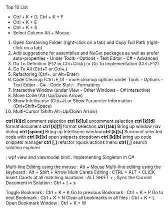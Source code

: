 Top 10 List
- Ctrl + K + D, Ctrl + K + F
- Ctrl + K + E
- Ctrl + K + S
- Select Column Alt + Mouse
1. Open Containing Folder (right-click on a tab) and Copy Full Path (right-click on a tab)
2. Add suggestions for assemblies and NuGet packages as well as prefer auto-properties - Under Tools - Options - Text Editor - C# - Advanced
3. Go To Definition (F12 or Ctrl+Click) or Go To Implementation (Ctrl+F12)
4. Go To All (Ctrl+T or Ctrl+,)
5. Refactoring (Ctrl+. or Alt+Enter)
6. Code Cleanup (Ctrl+E,D) - more cleanup options under Tools - Options - Text Editor - C# - Code Style - Formatting
7. Interactive Window (under View - Other Windows - C# Interactive)
8. Move Code (Alt+Up/Down Arrow)
9. Show Intellisense (Ctrl+J) or Show Parameter Information (Ctrl+Shift+Space)
10. Multi-Cursor (Shift+Alt+Up/Down Arrow)

__ctrl [k][c]__ comment selection
__ctrl [k][u]__ uncomment selection
**ctrl [k][d]** format document
**ctrl [k][f]** format selection
**ctrl [tab]** Bring up window nav dialog
**ctrl [space]**  Bring up Intellisene window
**ctrl [k][s]** Surround selected code with
**ctrl [k][x]** open snippets dropdown
**ctrl [k][b]** bring up code snippets manager
**ctrl [,]** refactor /quick actions menu
**ctrl [;]** search solution explorer

: wpf view and viewmodel bind
: Implementing Singleton in C#

Multi-line Editing using the mouse : Alt + Mouse
Multi-line editing using the keyboard : Alt + Shift + Arrow
Multi Carets Editing  : CTRL + ALT + CLICK
Insert Carets at all matching locations : ALT SHIFT + ;
Sync the Current Document in Solution : Ctrl + [ + s

Toggle Bookmark : Ctrl + K + K
Go to previous Bookmark : Ctrl + K + P
Go to next Bookmark : Ctrl + K + N
Clear all bookmarks in all files : Ctrl + K + L
Open Bookmark Window : Ctrl + K + W
